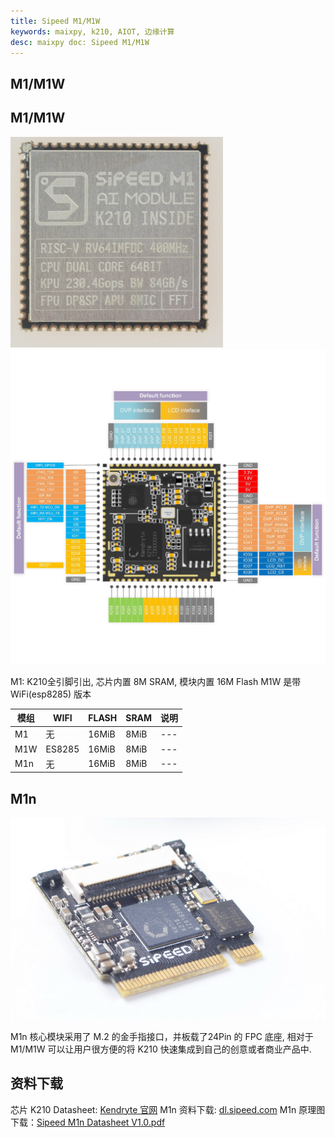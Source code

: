 ```yaml
---
title: Sipeed M1/M1W
keywords: maixpy, k210, AIOT, 边缘计算
desc: maixpy doc: Sipeed M1/M1W 
---
```


## M1/M1W

## M1/M1W

![M1/M1W](./assets/m1_m1w/M1_Dan.png)
![M1/M1W](./assets/m1_m1w/M1_pin.png)

M1: K210全引脚引出, 芯片内置 8M SRAM, 模块内置 16M Flash
M1W 是带 WiFi(esp8285) 版本

| 模组 | WIFI | FLASH | SRAM | 说明 |
| --- | --- | --- | --- | --- |
| M1 | 无 | 16MiB | 8MiB | --- |
| M1W | ES8285 | 16MiB | 8MiB | --- |
| M1n | 无 | 16MiB | 8MiB | --- |

## M1n

![M1n](./assets/m1n/M1n.png)

M1n 核心模块采用了 M.2 的金手指接口，并板载了24Pin 的 FPC 底座, 相对于 M1/M1W 可以让用户很方便的将 K210 快速集成到自己的创意或者商业产品中.


## 资料下载

芯片 K210 Datasheet: [Kendryte 官网](https://canaan-creative.com/)
M1n 资料下载: [dl.sipeed.com](https://dl.sipeed.com/shareURL/MAIX/HDK/Sipeed-M1n)
M1n 原理图下载：[Sipeed M1n Datasheet V1.0.pdf](https://dl.sipeed.com/fileList/MAIX/HDK/Sipeed-M1n/Sipeed%20M1n%20Datasheet%20V1.0.pdf)
